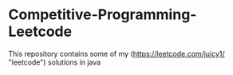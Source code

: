 # Competitive-Programming-Leetcode
This repository contains some of my (https://leetcode.com/juicy1/ "leetcode") solutions in java

